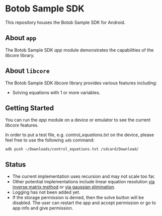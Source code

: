 # Botob Sample SDK

This repository houses the Botob Sample SDK for Android.

## About `app`

The Botob Sample SDK *app* module demonstrates the capabilities of the *libcore* library.

## About `libcore`

The Botob Sample SDK *libcore* library provides various features including: 

- Solving equations with 1 or more variables.

## Getting Started

You can run the *app* module on a device or emulator to see the current *libcore* features.

In order to put a test file, e.g. _control_equations.txt_ on the device, please feel free to use the following `adb` command:
```
adb push ~/Downloads/control_equations.txt /sdcard/Download/
```

## Status

- The current implementation uses recursion and may not scale too far.
- Other potential implementations include linear equation resolution [via inverse matrix method]([http://onlinemschool.com/math/assistance/equation/matr/]) or [via gaussian elimination](http://onlinemschool.com/math/assistance/equation/gaus/).
- Logging has not been added yet.
- If the storage permission is denied, then the solve button will be disabled. The user can restart the app and accept permission or go to app info and give permission.